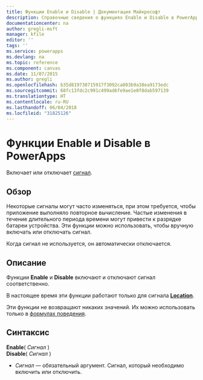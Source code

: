 ```yaml
---
title: Функции Enable и Disable | Документация Майкрософт
description: Справочные сведения о функциях Enable и Disable в PowerApps, включая описание синтаксиса и примеры.
documentationcenter: na
author: gregli-msft
manager: kfile
editor: ''
tags: ''
ms.service: powerapps
ms.devlang: na
ms.topic: reference
ms.component: canvas
ms.date: 11/07/2015
ms.author: gregli
ms.openlocfilehash: b35d819730715917f3092ca803b9a38ea9173edc
ms.sourcegitcommit: 68fc13fdc2c991c499ad6fe9ae1e0f8dab597139
ms.translationtype: HT
ms.contentlocale: ru-RU
ms.lasthandoff: 06/04/2018
ms.locfileid: "31825126"
---
```

# <a name="enable-and-disable-functions-in-powerapps"></a>Функции Enable и Disable в PowerApps
Включает или отключает [сигнал](signals.md).

## <a name="overview"></a>Обзор
Некоторые сигналы могут часто изменяться, при этом требуется, чтобы приложение выполняло повторное вычисление.  Частые изменения в течение длительного периода времени могут привести к разрядке батареи устройства. Эти функции можно использовать, чтобы вручную включать или отключать сигнал.

Когда сигнал не используется, он автоматически отключается.

## <a name="description"></a>Описание
Функции **Enable** и **Disable** включают и отключают сигнал соответственно.

В настоящее время эти функции работают только для сигнала **[Location](signals.md)**.

Эти функции не возвращают никаких значений. Их можно использовать только в [формулах поведения](../working-with-formulas-in-depth.md).

## <a name="syntax"></a>Синтаксис
**Enable**( *Сигнал* )<br>**Disable**( *Сигнал* )

* *Сигнал* — обязательный аргумент.  Сигнал, который необходимо включить или отключить.

